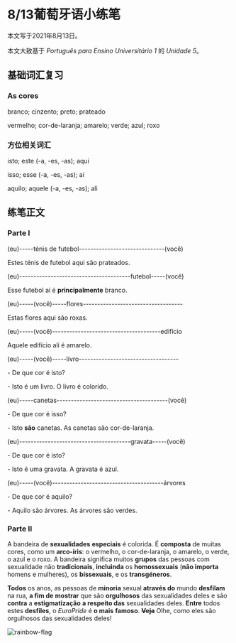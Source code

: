 # 8/13葡萄牙语小练笔

本文写于2021年8月13日。

本文大致基于 *Português para Ensino Universitário 1* 的 *Unidade 5*。

## 基础词汇复习

### As cores

branco; cinzento; preto; prateado

vermelho; cor-de-laranja; amarelo; verde; azul; roxo

### 方位相关词汇

isto; este (-a, -es, -as); aqui

isso; esse (-a, -es, -as); aí

aquilo; aquele (-a, -es, -as); ali

## 练笔正文

### Parte I

(eu)-----ténis de futebol------------------------------(você)

Estes ténis de futebol aqui são prateados.

(eu)---------------------------------------futebol-----(você)

Esse futebol aí é **principalmente** branco.

(eu)-----(você)-----flores-----------------------------------

Estas flores aqui são roxas.

(eu)-----(você)--------------------------------------edifício

Aquele edifício ali é amarelo.

(eu)-----(você)-----livro-----------------------------------

\- De que cor é isto?

\- Isto é um livro. O livro é colorido.

(eu)-----canetas---------------------------------------(você)

\- De que cor é isso?

\- Isto **são** canetas. As canetas são cor-de-laranja.

(eu)---------------------------------------gravata-----(você)

\- De que cor é isto?

\- Isto é uma gravata. A gravata é azul.

(eu)-----(você)---------------------------------------árvores

\- De que cor é aquilo?

\- Aquilo são árvores. As árvores são verdes.

### Parte II

A bandeira de **sexualidades** **especiais** é colorida. É **composta** de muitas cores, como um **arco-íris**: o vermelho, o cor-de-laranja, o amarelo, o verde, o azul e o roxo.
A bandeira significa muitos **grupos** das pessoas com sexualidade não **tradicionais**,
**incluinda** os **homossexuais** (**não importa** homens e mulheres), os **bissexuais**, e os **transgéneros**.

**Todos** os anos, as pessoas de **minoria** sexual **através do** mundo **desfilam** na rua, **a fim de** **mostrar** que são **orgulhosos** das sexualidades deles
e são **contra** a **estigmatização** **a respeito das** sexualidades deles.
**Entre** todos estes **desfiles**, o *EuroPride* é **o mais** **famoso**. ~~**Veja**~~ Olhe, como eles são orgulhosos das sexualidades deles!

![rainbow-flag](https://user-images.githubusercontent.com/87800941/129359807-c9c20b2b-ee37-4148-9d23-1c260494e4a6.jpg)

